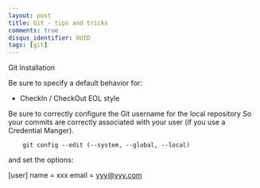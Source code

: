 ```yaml
---
layout: post
title: Git - tips and tricks
comments: true
disqus_identifier: GUID
tags: [git]
---
```


Git Installation

Be sure to specify a default behavior for:

- CheckIn / CheckOut EOL style

Be sure to correctly configure the Git username for the local repository
So your commits are correctly associated with your user (if you use a Credential Manger).

        git config --edit (--system, --global, --local)

and set the options:

[user]
    name = xxx
    email = yyy@yyy.com
